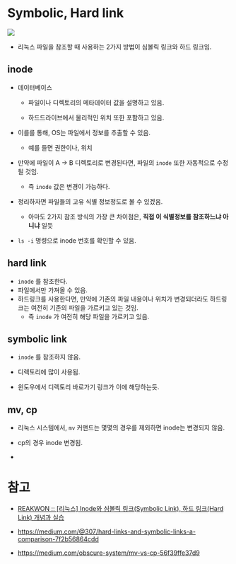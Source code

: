 # Symbolic, Hard link



![](https://miro.medium.com/max/1028/1*Q77tFyicUYPNVBh-9aYfeg.jpeg)



- 리눅스 파일을 참조할 때 사용하는 2가지 방법이 심볼릭 링크와 하드 링크임.



## inode

- 데이터베이스
  
  - 파일이나 디렉토리의 메타데이터 값을 설명하고 있음.
  
  - 하드드라이브에서 물리적인 위치 또한 포함하고 있음.

- 이를를 통해, OS는 파일에서 정보를 추출할 수 있음.
  
  - 예를 들면 권한이나, 위치

- 만약에 파일이 A -> B 디렉토리로 변경된다면, 파일의 `inode` 또한 자동적으로 수정될 것임.
  
  - 즉 `inode` 값은 변경이 가능하다.

- 정리하자면 파일들의 고유 식별 정보정도로 볼 수 있겠음.
  
  - 아마도 2가지 참조 방식의 가장 큰 차이점은, **직접 이 식별정보를 참조하느냐 아니냐** 일듯

- `ls -i` 명령으로 inode 번호를 확인할 수 있음.
  
  

## hard link

- `inode` 를 참조한다.
- 파일에서만 가져올 수 있음.
- 하드링크를 사용한다면, 만약에 기존의 파일 내용이나 위치가 변경되더라도 하드링크는 여전히 기존의 파일을 가르키고 있는 것임.
  - 즉 `inode` 가 여전히 해당 파일을 가르키고 있음.



## symbolic link

- `inode` 를 참조하지 않음.

- 디렉토리에 많이 사용됨.

- 윈도우에서 디렉토리 바로가기 링크가 이에 해당하는듯.



## mv, cp

- 리눅스 시스템에서, `mv` 커맨드는 몇몇의 경우를 제외하면 inode는 변경되지 않음.

- cp의 경우 inode 변경됨.

- 



# 참고

- [REAKWON :: [리눅스] Inode와 심볼릭 링크(Symbolic Link), 하드 링크(Hard Link) 개념과 실습](https://reakwon.tistory.com/142#:~:text=%EC%8B%AC%EB%B3%BC%EB%A6%AD%20%EB%A7%81%ED%81%AC%EA%B0%80%20%EC%9B%90%EB%B3%B8%20%ED%8C%8C%EC%9D%BC,%EB%B0%94%EB%9D%BC%EB%B3%B4%EB%8A%90%EB%83%90%EC%9D%98%20%EC%B0%A8%EC%9D%B4%EC%9E%85%EB%8B%88%EB%8B%A4.)

- https://medium.com/@307/hard-links-and-symbolic-links-a-comparison-7f2b56864cdd

- https://medium.com/obscure-system/mv-vs-cp-56f39ffe37d9
